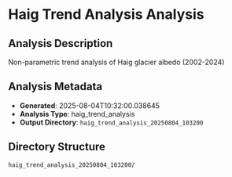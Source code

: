 # Haig Trend Analysis Analysis

## Analysis Description

Non-parametric trend analysis of Haig glacier albedo (2002-2024)

## Analysis Metadata

- **Generated**: 2025-08-04T10:32:00.038645
- **Analysis Type**: haig_trend_analysis
- **Output Directory**: `haig_trend_analysis_20250804_103200`

## Directory Structure

```
haig_trend_analysis_20250804_103200/

